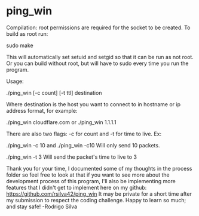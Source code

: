 # ping_win

Compilation:
root permissions are required for the socket to be created.
To build as root run:

sudo make

This will automatically set setuid and setgid so that it can be run as
not root. Or you can build without root, but will have to sudo every time
you run the program.

Usage:

./ping_win [-c count] [-t ttl] destination

Where destination is the host you want to connect to in hostname or ip
address format, for example:

./ping_win cloudflare.com
or
./ping_win 1.1.1.1

There are also two flags: -c for count and -t for time to live. Ex:

./ping_win -c 10
and
./ping_win -c10
Will only send 10 packets.

./ping_win -t 3
Will send the packet's time to live to 3

Thank you for your time, I documented some of my thoughts in the
process folder so feel free to look at that if you want to see more
about the development process of this program, I'll also be implementing
more features that I didn't get to implement here on my github:
https://github.com/rsilva42/ping_win
It may be private for a short time after my submission to respect
the coding challenge.
Happy to learn so much; and stay safe!
-Rodrigo Silva
